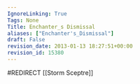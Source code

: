 ```yaml
---
IgnoreLinking: True
Tags: None
Title: Enchanter_s Dismissal
aliases: ["Enchanter's_Dismissal"]
draft: False
revision_date: 2013-01-13 18:27:51+00:00
revision_id: 15380
---
```


#REDIRECT [[Storm Sceptre]]